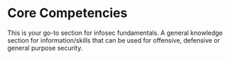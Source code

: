 # Core Competencies
This is your go-to section for infosec fundamentals. A general knowledge section for information/skills that can be used for offensive, defensive or general purpose security.
